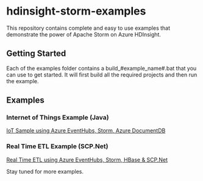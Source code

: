# hdinsight-storm-examples
This repository contains complete and easy to use examples that demonstrate the power of Apache Storm on Azure HDInsight.

## Getting Started
Each of the examples folder contains a build_#example_name#.bat that you can use to get started. It will first build all the required projects and then run the example.

## Examples

### Internet of Things Example (Java)
[IoT Sample using Azure EventHubs, Storm, Azure DocumentDB](IotSample/README.md)

### Real Time ETL Example (SCP.Net)
[Real Time ETL using Azure EventHubs, Storm, HBase & SCP.Net](realtimeetl/README.md)

Stay tuned for more examples.
